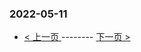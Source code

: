### 2022-05-11 
 

- [ < 上一页 ](https://github.com/able8/weibo-hot-record/blob/master/2022-05-10.md) -------- [ 下一页 > ](https://github.com/able8/weibo-hot-record/blob/master/2022-05-12.md)
